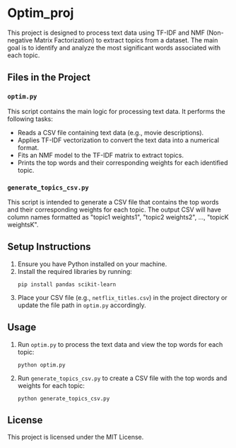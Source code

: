 # Optim_proj

This project is designed to process text data using TF-IDF and NMF (Non-negative Matrix Factorization) to extract topics from a dataset. The main goal is to identify and analyze the most significant words associated with each topic.

## Files in the Project

### `optim.py`
This script contains the main logic for processing text data. It performs the following tasks:
- Reads a CSV file containing text data (e.g., movie descriptions).
- Applies TF-IDF vectorization to convert the text data into a numerical format.
- Fits an NMF model to the TF-IDF matrix to extract topics.
- Prints the top words and their corresponding weights for each identified topic.

### `generate_topics_csv.py`
This script is intended to generate a CSV file that contains the top words and their corresponding weights for each topic. The output CSV will have column names formatted as "topic1 weights1", "topic2 weights2", ..., "topicK weightsK".

## Setup Instructions

1. Ensure you have Python installed on your machine.
2. Install the required libraries by running:
   ```
   pip install pandas scikit-learn
   ```
3. Place your CSV file (e.g., `netflix_titles.csv`) in the project directory or update the file path in `optim.py` accordingly.

## Usage

1. Run `optim.py` to process the text data and view the top words for each topic:
   ```
   python optim.py
   ```
2. Run `generate_topics_csv.py` to create a CSV file with the top words and weights for each topic:
   ```
   python generate_topics_csv.py
   ```

## License
This project is licensed under the MIT License.